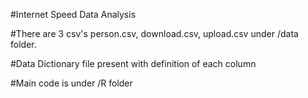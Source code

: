 #Internet Speed Data Analysis

#There are 3 csv's person.csv, download.csv, upload.csv under /data folder.

#Data Dictionary file present with definition of each column

#Main code is under /R folder

